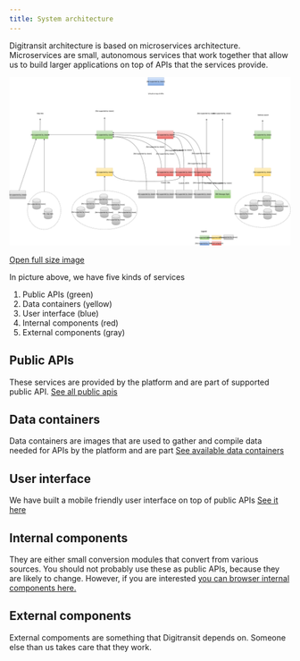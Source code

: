 ```yaml
---
title: System architecture
---
```


Digitransit architecture is based on microservices architecture. Microservices are small, autonomous services that
work together that allow us to build larger applications on top of APIs that the services provide.

![Architecture](./architecture.svg)

[Open full size image](http://www.digitransit.fi/en/developers/architecture/architecture.svg)

In picture above, we have five kinds of services

1. Public APIs (green)
2. Data containers (yellow)
3. User interface (blue)
4. Internal components (red)
5. External components (gray)

## Public APIs
These services are provided by the platform and are part of supported public API.
[See all public apis](../service-catalogue/apis/)

## Data containers
Data containers are images that are used to gather and compile data needed for APIs by the platform and are part
[See available data containers](../service-catalogue/data-containers/)

## User interface
We have built a mobile friendly user interface on top of public APIs [See it here](../service-catalogue/digitransit-ui/)

## Internal components
They are either small conversion modules that convert from various sources. You should not probably use these as public
APIs, because they are likely to change. However, if you are interested
[you can browser internal components here.](../service-catalogue/internal-components/)

## External components
External compoments are something that Digitransit depends on. Someone else than us takes care that they work.
